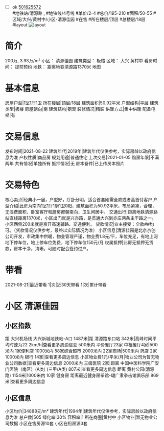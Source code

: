 - [ ] ok [501625572](https://bj.5i5j.com/ershoufang/501625572.html)  
 #地铁站/清源路 ,  #地铁线/4号线
#单价/2-4 #总价/195-210 #面积/50-55   #区域/大兴/黄村中/小区-清源佳园 #在售 #所在楼层/顶层 #总楼层/18层 #layout 
![layout](http://image2a.5i5j.com/bdir/layout/16653f82f4804dcd87970cb51c86960f.jpg_P5.jpg) 
# 简介 
 200万,  3.93万/m² 
小区： 清源佳园
建筑类型： 板楼
区域： 大兴 黄村中
看房时间： 提前预约
地铁： 距离地铁清源路1370米 地图
# 基本信息 
 房屋户型|1室1厅1卫
所在楼层|顶层/18层
建筑面积|50.92平米
户型结构|平层
建筑类型|板楼
房屋朝向|南
建筑结构|钢混
装修情况|精装
供暖方式|集中供暖
配备电梯|有
# 交易信息 
 发布时间|2021-08-22
建筑年代|2019年|建筑年代仅供参考，实际房龄以政府信息为准
产权性质|商品房
规划用途|普通住宅
上次交易|2021-01-05
购房年限|不满两年
共有情况|单独所有
抵押情况|无
房本备件|已上传房本照片
# 交易特色 
 核心卖点|经典小一居，户型好，厅卧分明，适合首套刚需全款或者高首付客户
户型介绍|此房为南向1室1厅1厨1卫0阳，建筑面积为50.92平米，布局紧凑，合理，无浪费面积、卧室客厅和厨房都朝南向，卫生间居中。
交通出行|距离地铁清源路站直线距离1370米，小区出门就是兴亦路，是贯通大兴到亦庄两条主干路之一。小区西侧200米就是京开高速辅路、交通便利。
贷款情况|业主接受：全款##均可。（贷款情况仅供参考，最终以实际情况为准）
小区信息|清源佳园是北京京创公司开发，市政集中供暖，物业管理严谨，物业费1.8元/平，车位充足，有地上河地下停车位，地上停车位免费，地下停车位150元/月
权属抵押|此房无抵押无贷款，房本干净，清晰，可随时配合签约过户。
# 带看 
 2021-08-21|最近带看	 1|次|近30天带看	 1|次|累计带看
# 小区 清源佳园
## 小区指数 
 距 大兴机场线 大兴新城地铁站-A口 1487米|距 清源路东口站 342米|高峰时间平均时速为22.2km/h|查看更多周边信息
500米内 平价餐厅23家
中档餐厅4家|500米内 1家便利店
1000米内 58家综合超市
2000米内 22家商场|500米内 药店 2家
1000米内 银行 14家|查看更多周边信息
小区物业费1元/平米/月|物业公司为暂无物业公司数据|查看更多周边信息
2000米内 三级医院 2家|距离 中国中医科学院广安门医院（南区）(A类) (三甲/A类) 807米|查看更多周边信息
距离 黄村公园(清源路) 1154米|1000米内 10家 健身房
距离最近健身房拳馆-翊广隶拳击馆俱乐部 869米|查看更多周边信息
## 小区信息 
 小区均价|34888元/m²
建筑年代|1994年|建筑年代仅供参考，实际房龄以政府信息为准
总户数|505
绿化率|30%
容积率|1
所在商圈|黄村中
小区物业|暂无物业公司数据
小区在售房源10套
小区在租房源3套
